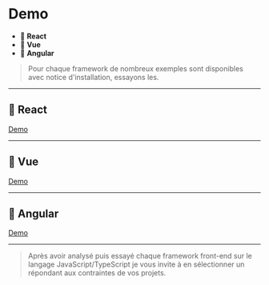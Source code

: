 # Demo

*  🔖 **React**
*  🔖 **Vue**
*  🔖 **Angular**

> Pour chaque framework de nombreux exemples sont disponibles avec notice d'installation, essayons les.
___

## 📑 React

[Demo](https://github.com/gothinkster/react-redux-realworld-example-app)

___

## 📑 Vue

[Demo](https://github.com/gothinkster/vue-realworld-example-app)

___

## 📑 Angular

[Demo](https://github.com/gothinkster/angular-realworld-example-app)

___

> Après avoir analysé puis essayé chaque framework front-end sur le langage JavaScript/TypeScript je vous invite à en sélectionner un répondant aux contraintes de vos projets.